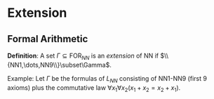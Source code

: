 # Extension

## Formal Arithmetic

**Definition**: A set $\Gamma\subseteq\text{FOR}_{NN}$ is an _extension_ of NN if $\\{NN1,\dots,NN9\\}\subset\Gamma$.

Example: Let $\Gamma$ be the formulas of $L_{NN}$ consisting of NN1-NN9 (first 9 axioms) plus the commutative law $\forall x_1 \forall x_2(x_1 +x_2 = x_2 + x_1)$.
